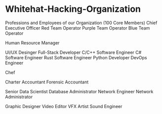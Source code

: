 # Whitehat-Hacking-Organization
Professions and Employees of our Organization (100 Core Members)
Chief Executive Officer 
Red Team Operator 
Purple Team Operator
Blue Team Operator 

Human Resource Manager 







UI/UX Desinger 
Full-Stack Developer 
C/C++ Software Engineer
C# Software Engineer 
Rust Software Engineer
Python Developer 
DevOps Engineer

Chef 


Charter Accountant 
Forensic Accountant 


Senior Data Scientist 
Database Administrator 
Network Engineer 
Network Administrator 

Graphic Designer 
Video Editor 
VFX Artist 
Sound Engineer 
